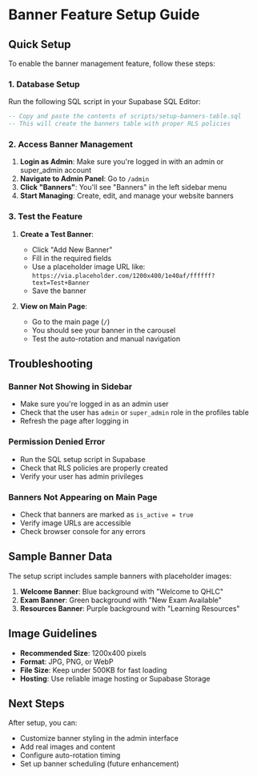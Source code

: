 # Banner Feature Setup Guide

## Quick Setup

To enable the banner management feature, follow these steps:

### 1. Database Setup

Run the following SQL script in your Supabase SQL Editor:

```sql
-- Copy and paste the contents of scripts/setup-banners-table.sql
-- This will create the banners table with proper RLS policies
```

### 2. Access Banner Management

1. **Login as Admin**: Make sure you're logged in with an admin or super_admin account
2. **Navigate to Admin Panel**: Go to `/admin`
3. **Click "Banners"**: You'll see "Banners" in the left sidebar menu
4. **Start Managing**: Create, edit, and manage your website banners

### 3. Test the Feature

1. **Create a Test Banner**:
   - Click "Add New Banner"
   - Fill in the required fields
   - Use a placeholder image URL like: `https://via.placeholder.com/1200x400/1e40af/ffffff?text=Test+Banner`
   - Save the banner

2. **View on Main Page**:
   - Go to the main page (`/`)
   - You should see your banner in the carousel
   - Test the auto-rotation and manual navigation

## Troubleshooting

### Banner Not Showing in Sidebar
- Make sure you're logged in as an admin user
- Check that the user has `admin` or `super_admin` role in the profiles table
- Refresh the page after logging in

### Permission Denied Error
- Run the SQL setup script in Supabase
- Check that RLS policies are properly created
- Verify your user has admin privileges

### Banners Not Appearing on Main Page
- Check that banners are marked as `is_active = true`
- Verify image URLs are accessible
- Check browser console for any errors

## Sample Banner Data

The setup script includes sample banners with placeholder images:

1. **Welcome Banner**: Blue background with "Welcome to QHLC"
2. **Exam Banner**: Green background with "New Exam Available"  
3. **Resources Banner**: Purple background with "Learning Resources"

## Image Guidelines

- **Recommended Size**: 1200x400 pixels
- **Format**: JPG, PNG, or WebP
- **File Size**: Keep under 500KB for fast loading
- **Hosting**: Use reliable image hosting or Supabase Storage

## Next Steps

After setup, you can:
- Customize banner styling in the admin interface
- Add real images and content
- Configure auto-rotation timing
- Set up banner scheduling (future enhancement) 